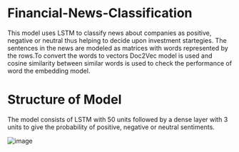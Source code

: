 # Financial-News-Classification
This model uses LSTM to classify news about companies as positive, negative or neutral thus helping to decide upon investment startegies.
The sentences in the news are modeled as matrices with words represented by the rows.To convert the words to vectors Doc2Vec model is used and cosine similarity between similar words is used to check the performance of word the embedding model.

# Structure of Model
The model consists of LSTM with 50 units followed by a dense layer with 3 units to give the probability of positive, negative or neutral sentiments.

![image](https://github.com/user-attachments/assets/a7f9034a-49d4-46e8-b691-67bb243176b4)
